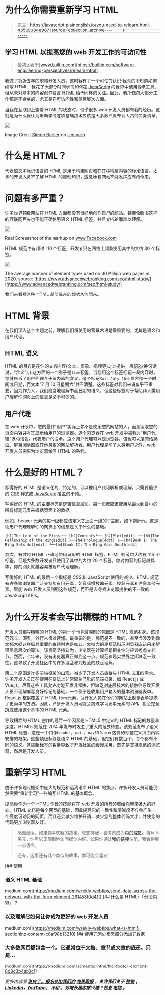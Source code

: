 # 为什么你需要重新学习 HTML

> 原文：<https://javascript.plainenglish.io/you-need-to-relearn-html-43509084e987?source=collection_archive---------1----------------------->

## 学习 HTML 以提高您的 web 开发工作的可访问性

> 最初发表于[www.builtin.com](https://builtin.com/software-engineering-perspectives/relearn-html)

我做了将近五年的前端开发人员，这时我有了一个可怕的认识:我真的不知道如何编写 HTML。我花了大部分时间学习如何在 [JavaScript](https://builtin.com/software-engineering-perspectives/dont-learn-reactjs) 的世界中使用高级工具，但从未对基本的内容创作语言 [HTML](https://builtin.com/learn/html) 给予同样的关注。因此，我所做的大部分工作都是不合格的，尤其是在可访问性和信息层次方面。

当我在互联网上查看 HTML 的状态时，似乎很多 web 开发人员都有我的经历。这就是为什么我认为重新学习这项基础技术应该是大多数开发专业人员的任务清单。

![](img/b37d469b98e0a7dfdcef574d58050561.png)

Image Credit [Simon Barber](https://unsplash.com/@simonbarber) on [Unspash](http://www.unsplash.com)

# 什么是 HTML？

代表超文本标记语言的 HTML 是用于构建网页和在其中构建内容的标准语言。太多的开发人员不了解 HTML 的基础知识，这意味着网站不能发挥应有的作用。

# 问题有多严重？

许多世界顶级网站在 HTML 方面都没有很好地创作自己的网站。甚至像脸书这样的互联网巨头也不能正确使用语义 HTML 标签，并且文档轮廓难以理解。

![](img/69109fb12ebde44553335e8ac7b14ac5.png)

Real Screenshot of the markup on www.Facebook.com

HTML 规范中有超过 110 个标签，开发者只在网络上频繁使用其中的大约 30 个标签。

![](img/29d51104de380ecacb8bec7d97bfac96.png)

The average number of element types used on 30 Million web pages in 2020\. source: [https://www.advancedwebranking.com/seo/html-study/](https://www.advancedwebranking.com/seo/html-study/)

我们来看看这种 HTML 原创性差的趋势从何而来。

# HTML 背景

在我们深入这个主题之前，理解我们将使用的背景术语是很重要的，尤其是语义和用户代理。

## HTML 语义

HTML 的目的是在你的文档内容(文本、图像、视频等)之上提供一层[语义](https://developer.mozilla.org/en-US/docs/Glossary/Semantics)(换句话说，“含义”)。).这方面的一个例子是`time`标签。当您用这个标签标记一段内容时，您就告诉了用户代理关于该内容的含义。这个标记`Sat, July 10th`显然是一个时间或日期，而文本“7 月 10 日星期六”并不清楚。这些标签对我们来说似乎不重要，因为作为人，我们隐含地理解书面日期的语义，但这些标签对于帮助非人类用户理解你网页上的信息是必不可少的。

## 用户代理

在 web 开发中，您的最终“用户”实际上并不是使用您的网站的人，而是读取您的页面内容并将其显示给用户的浏览器。这个浏览器在 web 开发中被称为“用户代理”换句话说，代表用户的技术。这个用户代理可以是浏览器，但也可以是网络爬虫、屏幕阅读器或其他类型的网站解析器。用户代理是除了人类用户之外，web 开发人员需要为浏览器编写 HTML 的系统。

# 什么是好的 HTML？

写得好的 HTML 是语义化的、特定的，可以被用户代理解析或理解，只需要最少的 [CSS](https://builtin.com/learn/css) 样式或 [JavaScript](https://builtin.com/learn/javascript) 覆盖的干预。

写得好的 HTML 的主要标志是逻辑信息层次。每一页都应该使用从最大到最小的所有标题元素来概括页面上的数据。

例如，header 元素的每一级都应该定义它上面一级的子主题，如下例所示。这是让用户代理理解你的网页上的信息是关于什么的基础。

```
[h1]The Lord of the Rings├── [h2]Contents└── [h2]Plot[edit] └──[h3]The Fellowship of the Ring[edit] ├──[h4]Prologue[edit] ├──[h4]Book I: The Ring Sets Out[edit] └──[h4]Book II: The Ring Goes South[edit]
```

其次，有效的 HTML 正确地使用可用的 HTML 标签。HTML 规范中大约有 115 个标签，但是大多数开发者只使用了其中的大约 20 个标签。你对内容的标记越具体，你的网页就越容易被用户代理理解。

写得好的 HTML 的最后一个指标是 CSS 和 JavaScript 使用的减少。HTML 规范有许多跨浏览器广泛支持的有用元素，如音频播放器元素、视频元素和许多其他元素。智能 web 开发人员利用这些规范，而不是去寻找浏览器提供的不一致的 JavaScript APIs。

# 为什么开发者会写出糟糕的 HTML？

开发人员编写糟糕的 HTML 的第一个也是最深刻的原因是 HTML 规范本身。该规范冗长、深奥，外行人很难读懂。最重要的是，规范是不一致的，甚至当涉及到像文档大纲这样极其重要的主题时也是如此，文档大纲是规范指示浏览器应该用来解释信息层次的算法。该规范坚持认为，浏览器在计算标题相关性时应该考虑文档节。然而，七年来，没有浏览器真正做到这一点。规范和现实世界之间缺乏一致性，这导致了开发社区中的许多混乱和对规范的缺乏理解。

第二个原因是许多前端框架的出现，减少了开发人员直接与 HTML 交互的需求。许多开发人员正在使用在语法上非常固执己见的前端框架，如 React.js 或 Vue.js，尽管这些工具允许功能开发非常快，但缺乏对底层技术的接触会导致开发人员不理解编写良好标记的基础。一个例子是收集用户输入的基本浏览器表单。React.js 框架覆盖了 HTML `form`元素，为开发人员在他们的网站上制作表单提供了更简单的方法。因此，许多开发人员可能会跳过学习表单元素的 API，甚至完全跳过使用这个基本的 HTML 元素。

导致糟糕的 HTML 创作的最后一个因素是 HTML5 中定义的 HTML 标记的数量和深度。HTML5 规范在 2014 年发布时发生了重大的范式转变。该规范发布了语义 HTML 标签，这是一个用像`header, main, nav`和`footer`这样的标签定义页面内容安排的框架。这些顶级标签是语义 HTML 的基础，但它们有数百个，每个都有不同的语义。这些新标签的数量导致了开发社区的缓慢采用，首先是支持规范的浏览器，然后是开发人员。

# 重新学习 HTML

由于许多现代框架中庞大的规范和远离语义 HTML 的焦点，许多开发人员可能仍然需要“重新学习”一些编写 HTML 的基本概念。

提高你作为一个 HTML 作者的技能将在 web 开发的所有领域给你带来极大的好处。HTML 文档是每个网页的基础，因此提高它的一致性和清晰度不仅会产生一个高度可访问的网页，而且还会减少维护开销，减少您的整体代码大小，并使您的代码更加浏览器友好。

> 感谢阅读。如果你喜欢我的故事，想支持我，请考虑成为[中的成员](https://tinycode.medium.com/membership)。每月 5 美元，你可以无限制地访问媒体内容。如果你通过[我的链接](https://tinycode.medium.com/membership)注册，我会得到一点佣金。
> 
> 还有，这里还有几个类似的故事，你可能会喜欢！

[](https://medium.com/weekly-webtips/send-data-across-the-network-with-the-form-element-291453f0d41f) [## 使用

### 语义 HTML 基础

medium.com](https://medium.com/weekly-webtips/send-data-across-the-network-with-the-form-element-291453f0d41f) [](https://medium.com/weekly-webtips/what-is-html5-sectioning-content-c8af98b13210) [## 什么是 HTML5「分段内容」？

### 以及理解它如何让你成为更好的 web 开发人员

medium.com](https://medium.com/weekly-webtips/what-is-html5-sectioning-content-c8af98b13210) [](https://medium.com/semantic-html/the-footer-element-8d8c3b4ab0c1) [## 使用元素向页面部分添加元数据

### 大多数网页都包含一个。它通常位于文档、章节或文章的底部。只是…

medium.com](https://medium.com/semantic-html/the-footer-element-8d8c3b4ab0c1) 

*更多内容看* [***说白了。报名参加我们的***](https://plainenglish.io/) **[***免费周报***](http://newsletter.plainenglish.io/) *。关注我们关于* [***推特***](https://twitter.com/inPlainEngHQ) ，[***LinkedIn***](https://www.linkedin.com/company/inplainenglish/)*，*[***YouTube***](https://www.youtube.com/channel/UCtipWUghju290NWcn8jhyAw)*，* [***不和***](https://discord.gg/GtDtUAvyhW) *。对增长黑客感兴趣？检查* [***电路***](https://circuit.ooo/) *。***